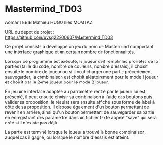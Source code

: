 # Mastermind_TD03

Aomar TEBIB
Mathieu HUGO
Iliès MOMTAZ

URL du dépot de projet : https://github.com/uvsq22200607/Mastermind_TD03

Ce projet consiste a développé un jeu du nom de Mastermind comportant une interface graphique et un certain nombre de fonctionnalités.

Lorsque ce programme est exécuté, le joueur doit remplir les proriétés de la parties (taille du code, nombre de couleurs, nombre d'essais), il choisit ensuite le nombre de joueur ou si il veut charger une partie précedement sauvegarder, la combinaison est choisit aléatoirement pour le mode 1 joueur et choisit par le 2ème joueur pour le mode 2 joueur.

En jeu une interface adaptée au parramètre rentré par le joueur lui est présenté, il peut ensuite choisir sa combinaison à l'aide des boutons puis valider sa proposition, le résulat sera ensuite affiché sous forme de label à côté de sa proposition. Il dispose également d'un bouton permettant de revenir en arrière, ainsi qu'un bouton permettant de sauvegarder sa partie en enregistrant des paramettre dans un fichier texte appelé "save" qui sera créé si il n'existe pas déjà.

La partie est terminé lorsque le joueur a trouvé la bonne combinaison, auquel cas il gagne, ou lorsque le nombre d'essais est atteint.
